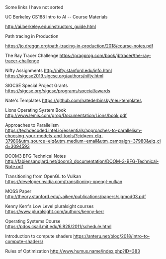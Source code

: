 Some links I have not sorted

UC Berkeley CS188 Intro to AI -- Course Materials

http://ai.berkeley.edu/instructors_guide.html

Path tracing in Production

https://jo.dreggn.org/path-tracing-in-production/2018/course-notes.pdf

The Ray Tracer Challenge
https://pragprog.com/book/jbtracer/the-ray-tracer-challenge

Nifty Assignments
http://nifty.stanford.edu/info.html
https://sigcse2019.sigcse.org/authors/nifty.html

SIGCSE Special Project Grants
https://sigcse.org/sigcse/programs/special/awards

Nate's Templates
https://github.com/natederbinsky/neu-templates

Lions Operating System Book
http://www.lemis.com/grog/Documentation/Lions/book.pdf

Approaches to Parallelism
https://techdecoded.intel.io/essentials/approaches-to-parallelism-choosing-your-models-and-tools/?cid=em-elq-37980&utm_source=elq&utm_medium=email&utm_campaign=37980&elq_cid=3094593

DOOM3 BFG Technical Notes
http://fabiensanglard.net/doom3_documentation/DOOM-3-BFG-Technical-Note.pdf

Transitioning from OpenGL to Vulkan
https://developer.nvidia.com/transitioning-opengl-vulkan

MOSS Paper
http://theory.stanford.edu/~aiken/publications/papers/sigmod03.pdf

Kenny Kerr's Low Level pluralsight courses
https://www.pluralsight.com/authors/kenny-kerr

Operating Systems Course
https://pdos.csail.mit.edu/6.828/2011/schedule.html

Introduction to compute shaders
https://anteru.net/blog/2018/intro-to-compute-shaders/

Rules of Optimization
http://www.humus.name/index.php?ID=383
